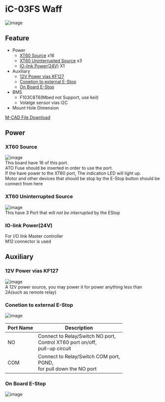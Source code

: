# iC-03FS Waff
![image](https://user-images.githubusercontent.com/45313904/120550068-f8fc0780-c426-11eb-9721-47f47f4ea195.png)
## Feature
 * Power 
    * [XT60 Source](#XT60-Source) x16
    * [XT60 Uninterrupted Source](#XT60-Uninterrupted-Source) x3
    * [IO-link Power(24V)](#io-link-power24v) X1
 * Auxiliary 
    * [12V Power vias KF127](#12V-Power-vias-KF127)
    * [Conetion to external E-Stop](#Conetion-to-external-E-Stop)
    * [On Board E-Stop](#On-Board-E-Stop)
 * BMS
    * F103C8T6(Mbed not Support, use keil)
    * Volatge sensor vias I2C
 * Mount Hole Dimension 
           
[M-CAD File Download](3Dfile)
## Power

### XT60 Source
![image](https://user-images.githubusercontent.com/45313904/120700605-7043a100-c4e4-11eb-836a-fc99aa1e005a.png)      
This board have  16 of this port.    
ATO Fuse should be inserted in order to use the port.       
If the have power to the XT60 port, The indication LED will light up.         
Motor and other devices that should be stop by the E-Stop button should be connect from here          
### XT60 Uninterrupted Source
![image](https://user-images.githubusercontent.com/45313904/120700920-d7615580-c4e4-11eb-8457-572481eb1b4c.png)      
This have 3 Port that will *not be interrupted* by the EStop      
         
         
### IO-link Power(24V)
For I/O link Master controller      
M12 connector is used      
         
         
## Auxiliary
### 12V Power vias KF127
![image](https://user-images.githubusercontent.com/45313904/120702845-21e3d180-c4e7-11eb-8051-02ba6c36d061.png)      
A 12V power source, you may power it for power anything less than 2A(such as remote relay)
      

### Conetion to external E-Stop
![image](https://user-images.githubusercontent.com/45313904/120703210-9585de80-c4e7-11eb-9093-53b2e239a737.png)      

| Port Name | Description                                                                |
|-----------|----------------------------------------------------------------------------|
| NO        | Connect to Relay/Switch NO port,     <br>Control XT60 port on/off,<br>pull-up circuit |
| COM       | Connect to Relay/Switch COM port,<br>PGND,<br>for pull down the NO port          |

### On Board E-Stop
![image](https://user-images.githubusercontent.com/45313904/120704306-0679c600-c4e9-11eb-8eca-8af658737fe6.png)      
